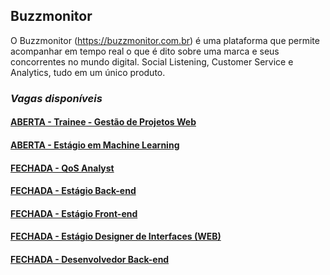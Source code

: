 ## Buzzmonitor
O Buzzmonitor (https://buzzmonitor.com.br) é uma plataforma que permite acompanhar em tempo real o que é dito sobre uma marca e seus concorrentes no mundo digital. Social Listening, Customer Service e Analytics, tudo em um único produto. 

### _Vagas disponíveis_
#### [ABERTA - Trainee - Gestão de Projetos Web](https://github.com/elifebr/buzz-hire/blob/master/trainee_gestao_projetos_web.md) 
#### [ABERTA - Estágio em Machine Learning](https://github.com/elifebr/buzz-hire/blob/master/machine_learning_intern.md)
#### [FECHADA - QoS Analyst](https://github.com/elifebr/buzz-hire/blob/master/qos-anayst.md)
#### [FECHADA - Estágio Back-end](https://github.com/elifebr/buzz-hire/blob/master/java_backend_intern.md)
#### [FECHADA - Estágio Front-end](https://github.com/elifebr/buzz-hire/blob/master/front_end_intern.md)
#### [FECHADA - Estágio Designer de Interfaces (WEB)](https://github.com/elifebr/buzz-hire/blob/master/estagio-designer-interfaces-web.md)
#### [FECHADA - Desenvolvedor Back-end](https://github.com/elifebr/buzz-hire/blob/master/java_full_backend_developer.md)
